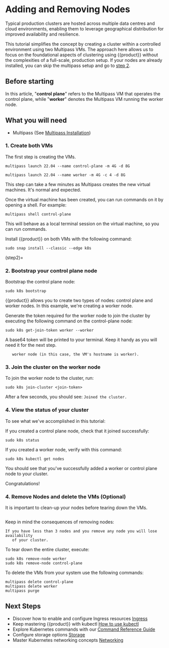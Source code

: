 # Adding and Removing Nodes

Typical production clusters are hosted across multiple data centres and cloud
environments, enabling them to leverage geographical distribution for improved
availability and resilience.

This tutorial simplifies the concept by creating a cluster within a controlled
environment using two Multipass VMs. The approach here allows us to focus on
the foundational aspects of clustering using {{product}} without the
complexities of a full-scale, production setup. If your nodes are already
installed, you can skip the multipass setup and go to [step 2](step2).

## Before starting

In this article, "**control plane**" refers to the Multipass VM that operates
the control plane, while "**worker**" denotes the Multipass VM running the
worker node.

## What you will need

- Multipass (See [Multipass Installation][Multipass Installation])

### 1. Create both VMs

The first step is creating the VMs.

```
multipass launch 22.04 --name control-plane -m 4G -d 8G
```

```
multipass launch 22.04 --name worker -m 4G -c 4 -d 8G
```

This step can take a few minutes as Multipass creates the new virtual machines.
It's normal and expected.

Once the virtual machine has been created, you can run commands on it by
opening a shell. For example:

```
multipass shell control-plane
```

This will behave as a local terminal session on the virtual machine, so you can
run commands.

Install {{product}} on both VMs with the following command:

```
sudo snap install --classic --edge k8s
```
<!-- markdownlint-capture -->
<!-- markdownlint-disable -->
(step2)=
### 2. Bootstrap your control plane node

<!-- markdownlint-restore -->
Bootstrap the control plane node:

```
sudo k8s bootstrap
```

{{product}} allows you to create two types of nodes: control plane and
worker nodes. In this example, we're creating a worker node.

Generate the token required for the worker node to join the cluster by executing
the following command on the control-plane node:

```
sudo k8s get-join-token worker --worker
```

A base64 token will be printed to your terminal. Keep it handy as you will need
it for the next step.

```{note} It's advisable to name the new node after the hostname of the
   worker node (in this case, the VM's hostname is worker).
```

### 3. Join the cluster on the worker node

To join the worker node to the cluster, run:

```
sudo k8s join-cluster <join-token>
```

After a few seconds, you should see: `Joined the cluster.`

### 4. View the status of your cluster

To see what we've accomplished in this tutorial:

If you created a control plane node, check that it joined successfully:

```
sudo k8s status
```

If you created a worker node, verify with this command:

```
sudo k8s kubectl get nodes
```

You should see that you've successfully added a worker or control plane node to
your cluster.

Congratulations!

### 4. Remove Nodes and delete the VMs (Optional)

It is important to clean-up your nodes before tearing down the VMs.

```{note}  Purging a VM does not remove the node from your cluster.
```

Keep in mind the consequences of removing nodes:

```{warning} Do not remove the leader node.
If you have less than 3 nodes and you remove any node you will lose availability
   of your cluster.
```

To tear down the entire cluster, execute:

```
sudo k8s remove-node worker
sudo k8s remove-node control-plane
```

To delete the VMs from your system use the following commands:

```
multipass delete control-plane
multipass delete worker
multipass purge
```

## Next Steps

- Discover how to enable and configure Ingress resources [Ingress][Ingress]
- Keep mastering {{product}} with kubectl [How to use
  kubectl][Kubectl]
- Explore Kubernetes commands with our [Command Reference
  Guide][Command Reference]
- Configure storage options [Storage][Storage]
- Master Kubernetes networking concepts [Networking][Networking]

<!-- LINKS -->

[Getting started]: getting-started
[Multipass Installation]: https://multipass.run/install
[Ingress]: /snap/howto/networking/default-ingress
[Kubectl]: kubectl
[Command Reference]: /snap/reference/commands
[Storage]: /snap/howto/storage/index
[Networking]: /snap/howto/networking/index.md
